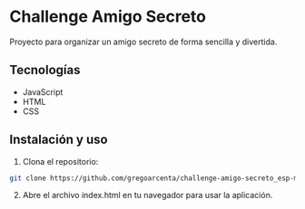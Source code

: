 # Challenge Amigo Secreto

Proyecto para organizar un amigo secreto de forma sencilla y divertida.

## Tecnologías

- JavaScript
- HTML
- CSS

## Instalación y uso

1. Clona el repositorio:
```bash
git clone https://github.com/gregoarcenta/challenge-amigo-secreto_esp-main.git
```
2. Abre el archivo index.html en tu navegador para usar la aplicación.

